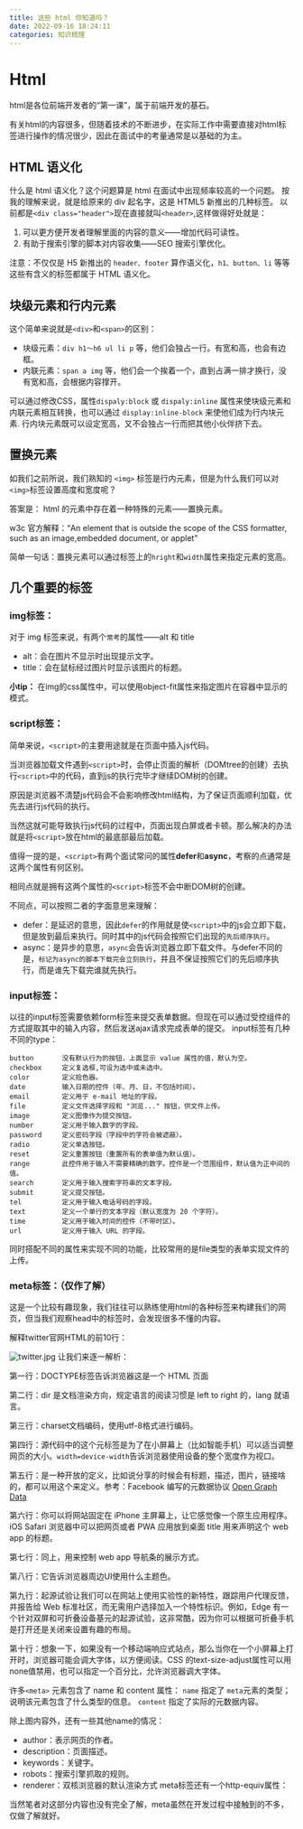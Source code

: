 ```yaml
---
title: 这些 html 你知道吗？
date: 2022-09-16 18:24:11
categories: 知识梳理
---
```

# Html
html是各位前端开发者的“第一课”，属于前端开发的基石。

有关html的内容很多，但随着技术的不断进步，在实际工作中需要直接对html标签进行操作的情况很少，因此在面试中的考量通常是以基础的为主。

## HTML 语义化
什么是 html 语义化？这个问题算是 html 在面试中出现频率较高的一个问题。
按我的理解来说，就是给原来的 div 起名字，这是 HTML5 新推出的几种标签。 以前都是`<div class="header">`现在直接就叫`<header>`,这样做得好处就是：

1. 可以更方便开发者理解里面的内容的意义——增加代码可读性。
2. 有助于搜索引擎的脚本对内容收集——SEO 搜索引擎优化。

注意：不仅仅是 H5 新推出的 `header、footer` 算作语义化，`h1、button、li` 等等这些有含义的标签都属于 HTML 语义化。

## 块级元素和行内元素
这个简单来说就是`<div>`和`<span>`的区别： 
- 块级元素：`div h1～h6 ul li p` 等，他们会独占一行。有宽和高，也会有边框。
- 内联元素：`span a img` 等，他们会一个挨着一个，直到占满一排才换行，没有宽和高，会根据内容撑开。

可以通过修改CSS，属性`dispaly:block` 或 `dispaly:inline` 属性来使块级元素和内联元素相互转换，也可以通过 `display:inline-block` 来使他们成为行内块元素.
行内块元素既可以设定宽高，又不会独占一行而把其他小伙伴挤下去。

## 置换元素
如我们之前所说，我们熟知的 `<img>` 标签是行内元素，但是为什么我们可以对 `<img>`标签设置高度和宽度呢？

答案是： html 的元素中存在着一种特殊的元素——置换元素。

w3c 官方解释：“An element that is outside the scope of the CSS formatter, such as an image,embedded document, or applet”

简单一句话：置换元素可以通过标签上的`hright`和`width`属性来指定元素的宽高。

## 几个重要的标签
### img标签：
对于 img 标签来说，有两个`常考`的属性——alt 和 title
- alt：会在图片不显示时出现提示文字。
- title：会在鼠标经过图片时显示该图片的标题。

**小tip：** 在img的css属性中，可以使用object-fit属性来指定图片在容器中显示的模式。
### script标签：
简单来说，`<script>`的主要用途就是在页面中插入js代码。

当浏览器加载文件遇到`<script>`时，会停止页面的解析（DOMtree的创建）去执行`<script>`中的代码，直到js的执行完毕才继续DOM树的创建。

原因是浏览器不清楚js代码会不会影响修改html结构，为了保证页面顺利加载，优先去进行js代码的执行。

当然这就可能导致执行js代码的过程中，页面出现白屏或者卡顿。那么解决的办法就是将`<script>`放在html的最底部最后加载。

值得一提的是，`<script>`有两个面试常问的属性**defer**和**async**，考察的点通常是这两个属性有何区别。

相同点就是拥有这两个属性的`<script>`标签不会中断DOM树的创建。

不同点，可以按照二者的字面意思来理解：
- defer：是延迟的意思，因此`defer`的作用就是使`<script>`中的js会立即下载，但是放到最后来执行。同时其中的js代码会按照它们出现的`先后顺序执行`。
- async：是异步的意思，`async`会告诉浏览器立即下载文件。与defer不同的是，`标记为async的脚本下载完会立刻执行`，并且不保证按照它们的先后顺序执行，而是谁先下载完谁就先执行。


### input标签：
以往的input标签需要依赖form标签来提交表单数据。但现在可以通过受控组件的方式提取其中的输入内容，然后发送ajax请求完成表单的提交。
input标签有几种不同的type：
```
button       没有默认行为的按钮，上面显示 value 属性的值，默认为空。
checkbox     定义复选框,可设为选中或未选中。
color        定义拾色器。
date         输入日期的控件（年、月、日，不包括时间）。
email        定义用于 e-mail 地址的字段。
file         定义文件选择字段和 "浏览..." 按钮，供文件上传。
image        定义图像作为提交按钮。
number       定义用于输入数字的字段。
password     定义密码字段（字段中的字符会被遮蔽）。
radio        定义单选按钮。
reset        定义重置按钮（重置所有的表单值为默认值）。
range        此控件用于输入不需要精确的数字。控件是一个范围组件，默认值为正中间的值。
search       定义用于输入搜索字符串的文本字段。
submit       定义提交按钮。
tel          定义用于输入电话号码的字段。
text         定义一个单行的文本字段（默认宽度为 20 个字符）。
time         定义用于输入时间的控件（不带时区）。
url          定义用于输入 URL 的字段。
```
同时搭配不同的属性来实现不同的功能，比较常用的是file类型的表单实现文件的上传。



### meta标签：（仅作了解）
这是一个比较有趣现象，我们往往可以熟练使用html的各种标签来构建我们的网页，但当我们观察head中的标签时，会发现很多不懂的内容。

解释twitter官网HTML的前10行：

![twitter.jpg](https://p1-juejin.byteimg.com/tos-cn-i-k3u1fbpfcp/1416ec9af00e452cbfc25eadeca22c50~tplv-k3u1fbpfcp-watermark.image?)
让我们来逐一解析：

第一行：DOCTYPE标签告诉浏览器这是一个 HTML 页面

第二行：dir 是文档渲染方向，规定语言的阅读习惯是 left to right 的，lang 就语言。

第三行：charset文档编码，使用utf-8格式进行编码。

第四行：源代码中的这个元标签是为了在小屏幕上（比如智能手机）可以适当调整网页的大小。`width=device-width`告诉浏览器使用设备的整个宽度作为视口。

第五行：是一种开放的定义，比如说分享的时候会有标题，描述，图片，链接啥的，都可以用这个来定义。参考：Facebook 编写的元数据协议 [Open Graph Data](https://ogp.me/)

第六行：你可以将网站固定在 iPhone 主屏幕上，让它感觉像一个原生应用程序。iOS Safari 浏览器中可以把网页或者 PWA 应用放到桌面 title 用来声明这个 web app 的标题。

第七行：同上，用来控制 web app 导航条的展示方式。

第八行：它告诉浏览器周边UI使用什么主题色。

第九行：起源试验让我们可以在网站上使用实验性的新特性，跟踪用户代理反馈，并报告给 Web 标准社区，而无需用户选择加入一个特性标识。例如，Edge 有一个针对双屏和可折叠设备基元的起源试验，这非常酷，因为你可以根据可折叠手机是打开还是关闭来设置有趣的布局。

第十行：想象一下，如果没有一个移动端响应式站点，那么当你在一个小屏幕上打开时，浏览器可能会调大字体，以方便阅读。CSS 的text-size-adjust属性可以用none值禁用，也可以指定一个百分比，允许浏览器调大字体。

许多`<meta>` 元素包含了 name 和 content 属性：
`name` 指定了 `meta`元素的类型；说明该元素包含了什么类型的信息。
`content` 指定了实际的元数据内容。

除上图内容外，还有一些其他name的情况：
- author：表示网页的作者。
- description：页面描述。
- keywords：关键字。
- robots：搜索引擎抓取的规则。
- renderer：双核浏览器的默认渲染方式
meta标签还有一个http-equiv属性：

当然笔者对这部分内容也没有完全了解，meta虽然在开发过程中接触到的不多，仅做了解就好。



